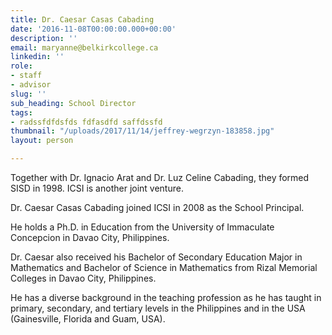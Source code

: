 ```yaml
---
title: Dr. Caesar Casas Cabading
date: '2016-11-08T00:00:00.000+00:00'
description: ''
email: maryanne@belkirkcollege.ca
linkedin: ''
role:
- staff
- advisor
slug: ''
sub_heading: School Director
tags:
- radssfdfdsfds fdfasdfd saffdssfd
thumbnail: "/uploads/2017/11/14/jeffrey-wegrzyn-183858.jpg"
layout: person

---
```

Together with Dr. Ignacio Arat and Dr. Luz Celine Cabading, they formed SISD in 1998. ICSI is another joint venture.

Dr. Caesar Casas Cabading joined ICSI in 2008 as the School Principal.

He holds a Ph.D. in Education from the University of Immaculate Concepcion in Davao City, Philippines.

Dr. Caesar also received his Bachelor of Secondary Education Major in Mathematics and Bachelor of Science in Mathematics from Rizal Memorial Colleges in Davao City, Philippines.

He has a diverse background in the teaching profession as he has taught in primary, secondary, and tertiary levels in the Philippines and in the USA (Gainesville, Florida and Guam, USA).
